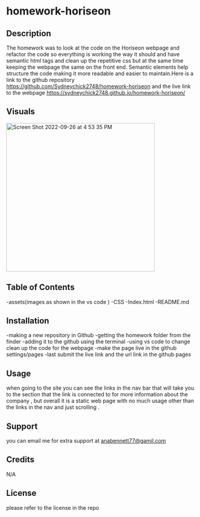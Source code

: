 # homework-horiseon

## Description
The homework was to look at the code on the Horiseon webpage and refactor the code so everything is working the way it should and have semantic html tags and clean up the repetitive css but at the same time keeping the webpage the same on the front end. Semantic elements help structure the code making it more readable and easier to maintain.Here is a link to the github repository https://github.com/Sydneychick2748/homework-horiseon and the live link to the webpage https://sydneychick2748.github.io/homework-horiseon/ 


 ## Visuals
 
 <img width="394" alt="Screen Shot 2022-09-26 at 4 53 35 PM" src="https://user-images.githubusercontent.com/87034052/192400650-e541570c-d542-4fc9-abd9-ac79205a45f6.png">



## Table of Contents 
-assets(images as shown in the vs code )
-CSS 
-Index.html
-README.md


## Installation
-making a new repository in Github
-getting the homework folder from the finder 
-adding it to the github using the terminal 
-using vs code to change clean up the code for the webpage 
-make the page live in the github settings/pages
-last submit the live link and the url link in the github pages 


## Usage
when going to the site you can see the links in the nav bar that will take you to the section that the link is connected to for more information about the company , but overall it is a static web page with no much usage other than the links in the nav and just scrolling .


## Support
you can email me for extra support at anabennett77@gamil.com

## Credits
N/A


## License
please refer to the license in the repo

